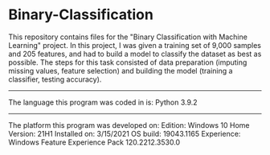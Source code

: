 # Binary-Classification
This repository contains files for the "Binary Classification with Machine
Learning" project. In this project, I was given a training set of 9,000
samples and 205 features, and had to build a model to classify the dataset as
best as possible. The steps for this task consisted of data preparation
(imputing missing values, feature selection) and building the model (training
a classifier, testing accuracy).

------------------------------------------------------------------------------

The language this program was coded in is:
	Python 3.9.2

------------------------------------------------------------------------------

The platform this program was developed on:
	Edition:	Windows 10 Home
	Version:	21H1
	Installed on:	3/15/2021
	OS build:	19043.1165
	Experience:	Windows Feature Experience Pack 120.2212.3530.0
